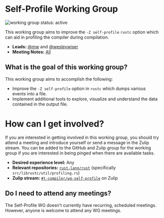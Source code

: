 # Self-Profile Working Group
![working group status: active][status]

This working group aims to improve the `-Z self-profile` `rustc` option which can aid in profiling the compiler during compilation.

- **Leads:** [@mw][mw] and [@wesleywiser][wesleywiser]
- **Meeting Notes:** [All](NOTES.md)

[status]: https://img.shields.io/badge/status-active-brightgreen.svg?style=for-the-badge

## What is the goal of this working group?
This working group aims to accomplish the following:

- Improve the `-Z self-profile` option in `rustc` which dumps various events into a file.
- Implement additional tools to explore, visualize and understand the data contained in the output file.

# How can I get involved?
If you are interested in getting involved in this working group, you should try attend a meeting and
introduce yourself or send a message in the Zulip stream. You can be added to the GitHub and Zulip
group for the working group if you are interested in being pinged when there are available tasks.

- **Desired experience level:** Any
- **Relevant repositories:** [`rust-lang/rust`][repo] (specifically `src/librustc/util/profiling.rs`)
- **Zulip stream:** [`#t-compiler/wg-self-profile`][zulip] on Zulip

[repo]: https://github.com/rust-lang/rust
[zulip]: https://rust-lang.zulipchat.com/#narrow/stream/187831-t-compiler.2Fwg-self-profile

## Do I need to attend any meetings?
The Self-Profile WG doesn't currently have recurring, scheduled meetings.
However, anyone is welcome to attend any WG meetings.

[mw]: https://github.com/michaelwoerister
[wesleywiser]: https://github.com/wesleywiser
